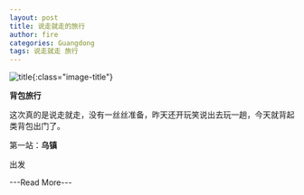 ```yaml
---
layout: post
title: 说走就走的旅行
author: fire
categories: Guangdong 
tags: 说走就走 旅行
---
```


![title](http://image.sideproject.cn/title/title_121.jpg){:class="image-title"}

**背包旅行**

这次真的是说走就走，没有一丝丝准备，昨天还开玩笑说出去玩一趟，今天就背起类背包出门了。

第一站：**乌镇**

出发

---Read More---
